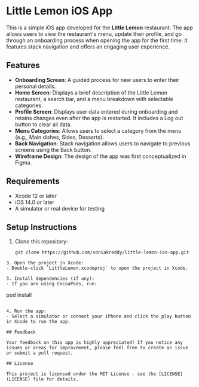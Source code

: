 # Little Lemon iOS App

This is a simple iOS app developed for the **Little Lemon** restaurant. The app allows users to view the restaurant's menu, update their profile, and go through an onboarding process when opening the app for the first time. It features stack navigation and offers an engaging user experience.

## Features

- **Onboarding Screen**: A guided process for new users to enter their personal details.
- **Home Screen**: Displays a brief description of the Little Lemon restaurant, a search bar, and a menu breakdown with selectable categories.
- **Profile Screen**: Displays user data entered during onboarding and retains changes even after the app is restarted. It includes a Log out button to clear all data.
- **Menu Categories**: Allows users to select a category from the menu (e.g., Main dishes, Sides, Desserts).
- **Back Navigation**: Stack navigation allows users to navigate to previous screens using the Back button.
- **Wireframe Design**: The design of the app was first conceptualized in Figma.

## Requirements

- Xcode 12 or later
- iOS 14.0 or later
- A simulator or real device for testing

## Setup Instructions

1. Clone this repository:
   ```
   git clone https://github.com/soniakreddy/little-lemon-ios-app.git
  ```
3. Open the project in Xcode:
- Double-click `LittleLemon.xcodeproj` to open the project in Xcode.

3. Install dependencies (if any):
- If you are using CocoaPods, run:
  ```
  pod install
  ```

4. Run the app:
- Select a simulator or connect your iPhone and click the play button in Xcode to run the app.

## Feedback

Your feedback on this app is highly appreciated! If you notice any issues or areas for improvement, please feel free to create an issue or submit a pull request.

## License

This project is licensed under the MIT License - see the [LICENSE](LICENSE) file for details.
